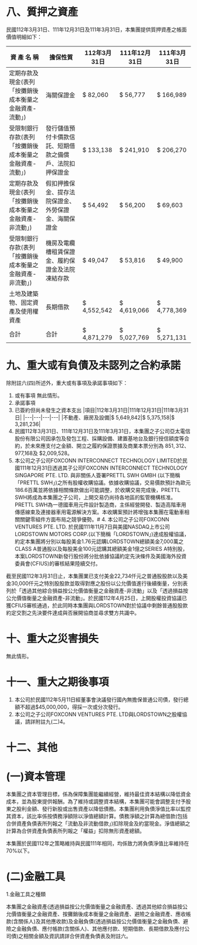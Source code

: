 # 八、質押之資產

民國112年3月31日、111年12月31日及111年3月31日，本集團提供質押資產之帳面價值明細如下：

|資 產 名 稱|擔保性質|112年3月31日|111年12月31日|111年3月31日|
|---|---|---|---|---|
|定期存款及現金(表列「按攤銷後成本衡量之金融資產-流動」)|海關保證金|$ 82,060|$ 56,777|$ 166,989|
|受限制銀行存款(表列「按攤銷後成本衡量之金融資產-流動」)|發行儲值預付卡價款信託、短期借款之備償戶、法院扣押保證金|$ 133,138|$ 241,910|$ 206,270|
|定期存款及現金(表列「按攤銷後成本衡量之金融資產-非流動」)|假扣押擔保金、提存法院保證金、外勞保證金、海關保證金|$ 54,492|$ 56,200|$ 69,603|
|受限制銀行存款(表列「按攤銷後成本衡量之金融資產-非流動」)|機房及電纜槽租賃保證金、履約保證金及法院凍結存款|$ 49,047|$ 53,816|$ 49,900|
|土地及建築物、固定資產及使用權資產|長期借款|$ 4,552,542|$ 4,619,066|$ 4,778,369|
|合計|合計|$ 4,871,279|$ 5,027,769|$ 5,271,131|

# 九、重大或有負債及未認列之合約承諾

除附註六(四)所述外，重大或有事項及承諾事項如下：

1. 或有事項
無此情形。
2. 承諾事項
1. 已簽約但尚未發生之資本支出
|項目|112年3月31日|111年12月31日|111年3月31日|
|---|---|---|---|
|不動產、廠房及設備|$ 5,649,842|$ 5,375,158|$ 3,281,236|
2. 民國112年3月31日、111年12月31日及111年3月31日，本集團之子公司亞太電信股份有限公司因承包及發包工程、採購設備、建置基地台及銀行授信額度等合約，於未來應支付之金額、開立之履約保證票據及商業本票分別為 $851,312、$977,168及 $2,009,528。
3. 本公司之子公司FOXCONN INTERCONNECT TECHNOLOGY LIMITED於民國111年12月31日透過其子公司FOXCONN INTERCONNECT TECHNOLOGY SINGAPORE PTE. LTD. 與非關係人簽署PRETTL SWH GMBH (以下簡稱「PRETTL SWH」)之所有股權收購協議。依據收購協議，交易價款預計為歐元186.6百萬並將依據相關條款做出可能調整，於收購交易完成後，PRETTL SWH將成為本集團之子公司，上開交易仍尚待各地區的監管機構核准。PRETTL SWH為一德國車用元件設計製造商，主係經營開發、製造高階車用傳感線束及連接器車用電源解決方案。本收購案預計將增強本集團在電動車相關關鍵零組件方面布局之競爭優勢。# 4. 本公司之子公司FOXCONN VENTURES PTE. LTD. 於民國111年11月7日與美國NASDAQ上市公司LORDSTOWN MOTORS CORP.(以下簡稱「LORDSTOWN」)達成股權協議，約定本集團將分別以每股美金1.76元認購LORDSTOWN總額美金7,000萬之CLASS A普通股以及每股美金100元認購其總額美金1億之SERIES A特別股，本案LORDSTOWN新發行股份將分批依據協議約定先決條件及美國海外投資委員會(CFIUS)的審核結果陸續交付。

截至民國112年3月31日止，本集團業已支付美金22,734仟元之普通股股款以及美金30,000仟元之特別股股款並取得對應之股份以公允價值進行後續衡量，分別表列於「透過其他綜合損益按公允價值衡量之金融資產-非流動」以及「透過損益按公允價值衡量之金融資產-非流動」。於民國112年4月25日，上開股權投資協議已獲CFIUS審核通過，於此同時本集團與LORDSTOWN對於協議中剩餘普通股股款約定交割之先決要件達成與否展開協商並尋求雙方共識中。

# 十、重大之災害損失

無此情形。

# 十一、重大之期後事項

1. 本公司於民國112年5月11日經董事會決議發行國內無擔保普通公司債，發行總額不超過$45,000,000，得採一次或分次發行。
2. 本公司之子公司FOXCONN VENTURES PTE. LTD與LORDSTOWN之股權協議，請詳附註九(二)4。

# 十二、其他

# (一)資本管理

本集團之資本管理目標，係為保障集團能繼續經營，維持最佳資本結構以降低資金成本，並為股東提供報酬。為了維持或調整資本結構，本集團可能會調整支付予股東之股利金額、發行新股或出售資產以降低債務。本集團利用負債淨值比率以監控其資本，該比率係按債務淨額除以淨值總額計算。債務淨額之計算為總借款(包括合併資產負債表所列報之「流動及非流動借款」)扣除現金及約當現金。淨值總額之計算為合併資產負債表所列報之「權益」扣除無形資產總額。

本集團於民國112年之策略維持與民國111年相同，均係致力將負債淨值比率維持在70%以下。

# (二)金融工具

1.金融工具之種類

本集團之金融資產(透過損益按公允價值衡量之金融資產、透過其他綜合損益按公允價值衡量之金融資產、按攤銷後成本衡量之金融資產、避險之金融資產、應收帳款(含關係人)及其他應收款)及金融負債(透過損益按公允價值衡量之金融負債、避險之金融負債、應付帳款(含關係人)、其他應付款、短期借款、長期借款及應付公司債)之相關金額及資訊請詳合併資產負債表及附註六。
